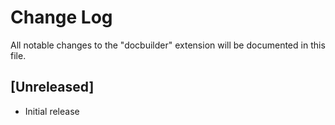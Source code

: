 # Change Log
All notable changes to the "docbuilder" extension will be documented in this file.

## [Unreleased]
- Initial release
